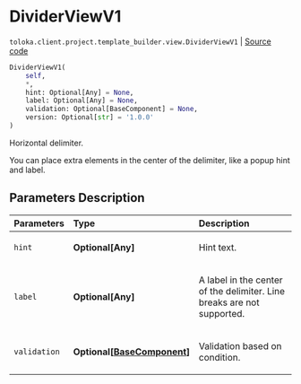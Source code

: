 # DividerViewV1
`toloka.client.project.template_builder.view.DividerViewV1` | [Source code](https://github.com/Toloka/toloka-kit/blob/v0.1.24/src/client/project/template_builder/view.py#L164)

```python
DividerViewV1(
    self,
    *,
    hint: Optional[Any] = None,
    label: Optional[Any] = None,
    validation: Optional[BaseComponent] = None,
    version: Optional[str] = '1.0.0'
)
```

Horizontal delimiter.


You can place extra elements in the center of the delimiter, like a popup hint and label.

## Parameters Description

| Parameters | Type | Description |
| :----------| :----| :-----------|
`hint`|**Optional\[Any\]**|<p>Hint text.</p>
`label`|**Optional\[Any\]**|<p>A label in the center of the delimiter. Line breaks are not supported.</p>
`validation`|**Optional\[[BaseComponent](toloka.client.project.template_builder.base.BaseComponent.md)\]**|<p>Validation based on condition.</p>
